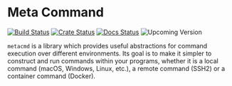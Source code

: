 # Meta Command

[![Build Status](https://github.com/spelbryggeriet/metacmd/workflows/CI/badge.svg)](https://github.com/spelbryggeriet/metacmd/actions?query=workflow:CI)
[![Crate Status](https://img.shields.io/crates/v/metacmd.svg)](https://crates.io/crates/metacmd)
[![Docs Status](https://docs.rs/metacmd/badge.svg)](https://docs.rs/metacmd/latest/metacmd)
![Upcoming Version](https://spelbryggeriet.github.io/metacmd/upcoming_version.svg)

`metacmd` is a library which provides useful abstractions for command execution over different environments. Its goal is to make it simpler to construct and run commands within your programs, whether it is a local command (macOS, Windows, Linux, etc.), a remote command (SSH2) or a container command (Docker).
